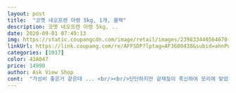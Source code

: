 ```yaml
---
layout: post 
title:  "코멧 네오프렌 아령 5kg, 1개, 블랙" 
description: 코멧 네오프렌 아령 5kg, ..
date: 2020-09-01 07:49:13 
img: https://static.coupangcdn.com/image/retail/images/239833440564670-5a4d6333-c23e-4ba5-bb4e-21ba72f85ade.png 
linkUrl: https://link.coupang.com/re/AFFSDP?lptag=AF3600438&subid=ahnPublicAsk&pageKey=194675048&itemId=558625945&vendorItemId=4246583537&traceid=V0-113-e7e8e0c73ab2d02e 
categories: [1017] 
color: 43A047 
price: 14990 
author: Ask View Shop 
cont:  "가성비 좋은거 같은데 ... <br/><br/>단단하지만 겉재질이 푹신하여 모리에 맞았을때 소음이 적습니다<br/>두개 주문에 한개는 정상<br/>불량이 많은듯<br/>아쉽네요<br/>외관 코팅이 어떤 상태일까 꽤 궁금했는데 약한 상태는 아니어서 안심.<br/>  뽀송뽀송한 발포 고무 보다는 강한 느낌입니다.<br/> 하나는 약간 땜질한듯 보여 별첨 하나 감점.<br/><br/>원산지에 한계라 뽑기 운이 필요한듯요<br/>이두와 삼각근을 키우려고 샀던 아령이 여자친구가 화났을때 쓰이는 둔기가 될줄은 몰랐습니다 맞아보니 5Kg는 확실하고<br/>하나는 상태 양호<br/>한개는 한쪽면에 두개의 째짐<br/>" 
---
```

